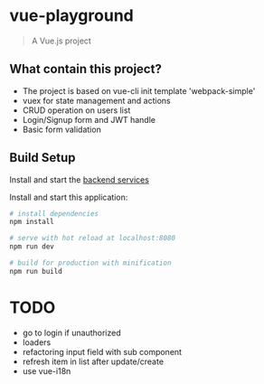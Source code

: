# vue-playground

> A Vue.js project

## What contain this project?

- The project is based on vue-cli init template 'webpack-simple'
- vuex for state management and actions
- CRUD operation on users list
- Login/Signup form and JWT handle
- Basic form validation

## Build Setup

Install and start the [backend services](https://github.com/alessandrodeste/nodejs-playground)

Install and start this application:

``` bash
# install dependencies
npm install

# serve with hot reload at localhost:8080
npm run dev

# build for production with minification
npm run build
```

# TODO

- go to login if unauthorized
- loaders
- refactoring input field with sub component
- refresh item in list after update/create
- use vue-i18n